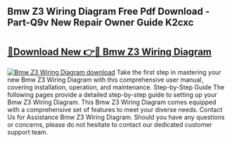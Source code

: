 ## Bmw Z3 Wiring Diagram Free Pdf Download - Part-Q9v New Repair Owner Guide K2cxc

# <h2><a href="http://dfq3in2.blite.top/?on=Bmw+Z3+Wiring+Diagram">🔗Download New 👉🔴 Bmw Z3 Wiring Diagram</a></h2>

[![Bmw Z3 Wiring Diagram download](https://i.imgur.com/lujVjoI.png)](http://dfq3in2.blite.top/?on=Bmw+Z3+Wiring+Diagram)
Take the first step in mastering your new Bmw Z3 Wiring Diagram with this comprehensive user manual, covering installation, operation, and maintenance. Step-by-Step Guide The following pages provide a detailed step-by-step guide to setting up your Bmw Z3 Wiring Diagram. This Bmw Z3 Wiring Diagram comes equipped with a comprehensive set of features to meet your diverse needs. Contact Us for Assistance Bmw Z3 Wiring Diagram. Should you have any questions or concerns, please do not hesitate to contact our dedicated customer support team.
